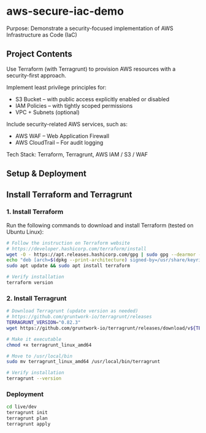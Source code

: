 # aws-secure-iac-demo

Purpose: Demonstrate a security-focused implementation of AWS Infrastructure as Code (IaC)

## Project Contents

Use Terraform (with Terragrunt) to provision AWS resources with a security-first approach.


Implement least privilege principles for:

- S3 Bucket – with public access explicitly enabled or disabled
- IAM Policies – with tightly scoped permissions
- VPC + Subnets (optional)

Include security-related AWS services, such as:

- AWS WAF – Web Application Firewall
- AWS CloudTrail – For audit logging

Tech Stack: Terraform, Terragrunt, AWS IAM / S3 / WAF

## Setup & Deployment

## Install Terraform and Terragrunt

### 1. Install Terraform

Run the following commands to download and install Terraform (tested on Ubuntu Linux):

```bash
# Follow the instruction on Terraform website 
# https://developer.hashicorp.com/terraform/install
wget -O - https://apt.releases.hashicorp.com/gpg | sudo gpg --dearmor -o /usr/share/keyrings/hashicorp-archive-keyring.gpg
echo "deb [arch=$(dpkg --print-architecture) signed-by=/usr/share/keyrings/hashicorp-archive-keyring.gpg] https://apt.releases.hashicorp.com $(grep -oP '(?<=UBUNTU_CODENAME=).*' /etc/os-release || lsb_release -cs) main" | sudo tee /etc/apt/sources.list.d/hashicorp.list
sudo apt update && sudo apt install terraform

# Verify installation
terraform version
```
### 2. Install Terragrunt

```bash
# Download Terragrunt (update version as needed)
# https://github.com/gruntwork-io/terragrunt/releases
TERRAGRUNT_VERSION="0.82.3"
wget https://github.com/gruntwork-io/terragrunt/releases/download/v${TERRAGRUNT_VERSION}/terragrunt_linux_amd64

# Make it executable
chmod +x terragrunt_linux_amd64

# Move to /usr/local/bin
sudo mv terragrunt_linux_amd64 /usr/local/bin/terragrunt

# Verify installation
terragrunt --version
```

### Deployment
``` bash
cd live/dev
terragrunt init
terragrunt plan
terragrunt apply
```